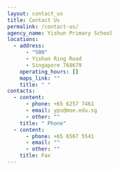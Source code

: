 ```yaml
---
layout: contact_us
title: Contact Us
permalink: /contact-us/
agency_name: Yishun Primary School
locations:
  - address:
      - "500"
      - Yishun Ring Road
      - Singapore 768679
    operating_hours: []
    maps_link: ""
    title: " "
contacts:
  - content:
      - phone: +65 6257 7461
      - email: yps@moe.edu.sg
      - other: ""
    title: " Phone"
  - content:
      - phone: +65 6567 5541
      - email: ""
      - other: ""
    title: Fax
---
```

